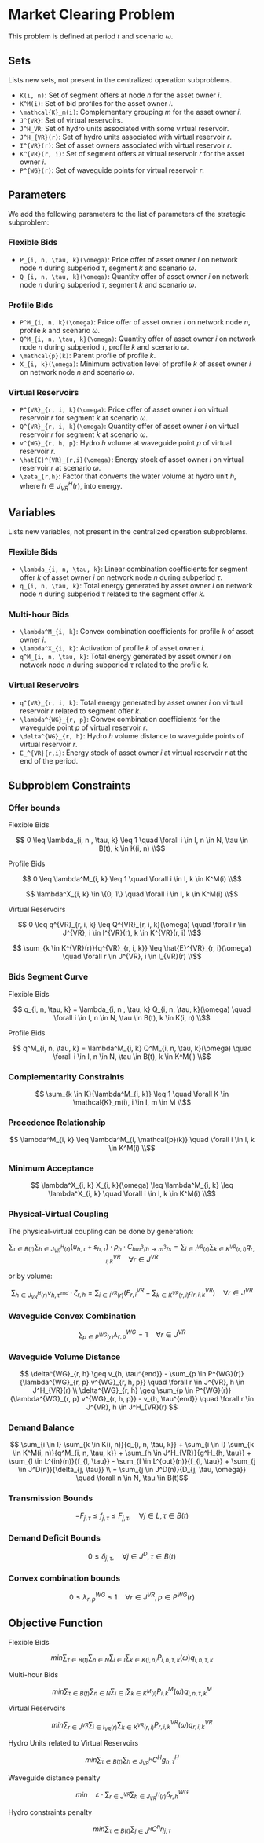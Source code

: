 # Market Clearing Problem

This problem is defined at period $t$ and scenario $\omega$.

## Sets

Lists new sets, not present in the centralized operation subproblems.

- ``K(i, n)``: Set of segment offers at node $n$ for the asset owner $i$.
- ``K^M(i)``: Set of bid profiles for the asset owner $i$.
- ``\mathcal{K}_m(i)``: Complementary grouping $m$ for the asset owner $i$.
- ``J^{VR}``: Set of virtual reservoirs.
- ``J^H_VR``: Set of hydro units associated with some virtual reservoir.
- ``J^H_{VR}(r)``: Set of hydro units associated with virtual reservoir $r$.
- ``I^{VR}(r)``: Set of asset owners associated with virtual reservoir $r$.
- ``K^{VR}(r, i)``: Set of segment offers at virtual reservoir $r$ for the asset owner $i$.
- ``P^{WG}(r)``: Set of waveguide points for virtual reservoir $r$. 

## Parameters

We add the following parameters to the list of parameters of the strategic subproblem:

### Flexible Bids

- ``P_{i, n, \tau, k}(\omega)``: Price offer of asset owner $i$ on network node $n$ during subperiod $\tau$, segment $k$ and scenario $\omega$.
- ``Q_{i, n, \tau, k}(\omega)``: Quantity offer of asset owner $i$ on network node $n$ during subperiod $\tau$, segment $k$ and scenario $\omega$.

### Profile Bids

- ``P^M_{i, n, k}(\omega)``: Price offer of asset owner $i$ on network node $n$, profile $k$ and scenario $\omega$.
- ``Q^M_{i, n, \tau, k}(\omega)``: Quantity offer of asset owner $i$ on network node $n$ during subperiod $\tau$, profile $k$ and scenario $\omega$.
- ``\mathcal{p}(k)``: Parent profile of profile $k$.
- ``X_{i, k}(\omega)``: Minimum activation level of profile $k$ of asset owner $i$ on network node $n$ and scenario $\omega$.

### Virtual Reservoirs
- ``P^{VR}_{r, i, k}(\omega)``: Price offer of asset owner $i$ on virtual reservoir $r$ for segment $k$ at scenario $\omega$.
- ``Q^{VR}_{r, i, k}(\omega)``: Quantity offer of asset owner $i$ on virtual reservoir $r$ for segment $k$ at scenario $\omega$.
- ``v^{WG}_{r, h, p}``: Hydro $h$ volume at waveguide point $p$ of virtual reservoir $r$.
- ``\hat{E}^{VR}_{r,i}(\omega)``: Energy stock of asset owner $i$ on virtual reservoir $r$ at scenario $\omega$.
- ``\zeta_{r,h}``: Factor that converts the water volume at hydro unit $h$, where $h \in J^H_{VR}(r)$, into energy. 


## Variables

Lists new variables, not present in the centralized operation subproblems.

### Flexible Bids

- ``\lambda_{i, n, \tau, k}``: Linear combination coefficients for segment offer $k$ of asset owner $i$ on network node $n$ during subperiod $\tau$.
- ``q_{i, n, \tau, k}``: Total energy generated by asset owner $i$ on network node $n$ during subperiod $\tau$ related to the segment offer $k$.

### Multi-hour Bids

- ``\lambda^M_{i, k}``: Convex combination coefficients for profile $k$ of asset owner $i$.
- ``\lambda^X_{i, k}``: Activation of profile $k$ of asset owner $i$.
- ``q^M_{i, n, \tau, k}``: Total energy generated by asset owner $i$ on network node $n$ during subperiod $\tau$ related to the profile $k$.

### Virtual Reservoirs

- ``q^{VR}_{r, i, k}``: Total energy generated by asset owner $i$ on virtual reservoir $r$ related to segment offer $k$.
- ``\lambda^{WG}_{r, p}``: Convex combination coefficients for the waveguide point $p$ of virtual reservoir $r$.
- ``\delta^{WG}_{r, h}``: Hydro $h$ volume distance to waveguide points of virtual reservoir $r$.
- ``E_^{VR}{r,i}``: Energy stock of asset owner $i$ at virtual reservoir $r$ at the end of the period.

## Subproblem Constraints

### Offer bounds

Flexible Bids

```math
    0 \leq \lambda_{i, n , \tau, k} \leq 1 \quad \forall i \in I, n \in N, \tau \in B(t), k \in K(i, n) \\
```

Profile Bids

```math
    0 \leq \lambda^M_{i, k} \leq 1 \quad \forall i \in I, k \in K^M(i) \\
```

```math
    \lambda^X_{i, k} \in \{0, 1\} \quad \forall i \in I, k \in K^M(i) \\
```

Virtual Reservoirs

```math
    0 \leq q^{VR}_{r, i, k} \leq Q^{VR}_{r, i, k}(\omega) \quad \forall r \in J^{VR}, i \in I^{VR}(r), k \in K^{VR}(r, i) \\
```

```math
    \sum_{k \in K^{VR}(r)}{q^{VR}_{r, i, k}} \leq \hat{E}^{VR}_{r, i}(\omega) \quad \forall r \in J^{VR}, i \in I_{VR}(r) \\
``` 

### Bids Segment Curve

Flexible Bids

```math
    q_{i, n, \tau, k} = \lambda_{i, n , \tau, k} Q_{i, n, \tau, k}(\omega) \quad \forall i \in I, n \in N, \tau \in B(t), k \in K(i, n) \\
```

Profile Bids
    
```math
    q^M_{i, n, \tau, k} = \lambda^M_{i, k} Q^M_{i, n, \tau, k}(\omega) \quad \forall i \in I, n \in N, \tau \in B(t), k \in K^M(i) \\
```

### Complementarity Constraints

```math
    \sum_{k \in K}{\lambda^M_{i, k}} \leq 1 \quad \forall K \in \mathcal{K}_m(i), i \in I, m \in M \\
```

### Precedence Relationship

```math
    \lambda^M_{i, k} \leq \lambda^M_{i, \mathcal{p}(k)} \quad \forall i \in I, k \in K^M(i) \\
```

### Minimum Acceptance

```math
   \lambda^X_{i, k} X_{i, k}(\omega) \leq \lambda^M_{i, k} \leq \lambda^X_{i, k} \quad \forall i \in I, k \in K^M(i) \\
```

### Physical-Virtual Coupling

The physical-virtual coupling can be done by generation:
```math
    \sum_{\tau \in B(t)}{\sum_{h \in J^H_{VR}(r)}{(u_{h, \tau} + s_{h, \tau}) \cdot \rho_h \cdot C_{hm^3/h \rightarrow m^3/s}}} = \sum_{i \in I^{VR}(r)}{\sum_{k \in K^{VR}(r, i)}{q^{VR}_{r, i, k}}} \quad \forall r \in J^{VR}
```
or by volume:
```math
    \sum_{h \in J^H_{VR}(r)} v_{h, \tau^{end}} \cdot \zeta_{r,h} = \sum_{i \in I^{VR}(r)} \left(E^{VR}_{r,i} - \sum_{k \in K^{VR}(r,i)} q^{VR}_{r,i,k}\right) \quad \forall r \in J^{VR}

```


### Waveguide Convex Combination

```math
    \sum_{p \in P^{WG}(r)}{\lambda^{WG}_{r, p}} = 1 \quad \forall r \in J^{VR}
```

### Waveguide Volume Distance

```math
    \delta^{WG}_{r, h} \geq v_{h, \tau^{end}} - \sum_{p \in P^{WG}(r)}{\lambda^{WG}_{r, p} v^{WG}_{r, h, p}} \quad \forall r \in J^{VR}, h \in J^H_{VR}(r)  \\

    \delta^{WG}_{r, h} \geq \sum_{p \in P^{WG}(r)}{\lambda^{WG}_{r, p} v^{WG}_{r, h, p}} - v_{h, \tau^{end}} \quad \forall r \in J^{VR}, h \in J^H_{VR}(r) 
```


### Demand Balance

```math
    \sum_{i \in I} \sum_{k \in K(i, n)}{q_{i, n, \tau, k}}
    + \sum_{i \in I} \sum_{k \in K^M(i, n)}{q^M_{i, n, \tau, k}}
    + \sum_{h \in J^H_{VR}}{g^H_{h, \tau}}
    + \sum_{l \in L^{in}(n)}{f_{l, \tau}}
    - \sum_{l \in L^{out}(n)}{f_{l, \tau}}
    + \sum_{j \in J^D(n)}{\delta_{j, \tau}} \\
    = \sum_{j \in J^D(n)}{D_{j, \tau, \omega}}
    \quad \forall n \in N, \tau \in B(t)
```

### Transmission Bounds

```math
    -F_{j, \tau} \leq f_{j, \tau} \leq F_{j, \tau}, \quad
    \forall j \in L, \tau \in B(t)
```

### Demand Deficit Bounds

```math
    0 \leq \delta_{j, \tau}, \quad
    \forall j \in J^D, \tau \in B(t)
```

### Convex combination bounds

```math
    0 \leq \lambda^{WG}_{r, p} \leq 1 \quad \forall r \in J^{VR}, p \in P^{WG}(r)
```

## Objective Function

Flexible Bids

```math
    min{
    \sum_{\tau \in B(t)}{
        \sum_{n \in N}{
            \sum_{i \in I} \sum_{k \in K(i, n)}{P_{i, n, \tau, k}(\omega) q_{i, n, \tau, k}}
        }
    }
    }
```
Multi-hour Bids

```math
    min{
    \sum_{\tau \in B(t)}{
        \sum_{n \in N}{
            \sum_{i \in I} \sum_{k \in K^M(i)}{P^M_{i, k}(\omega) q^M_{i, n, \tau, k}}
        }
    }
    }
```

Virtual Reservoirs

```math
    min{
    \sum_{r \in J^{VR}}{
        \sum_{i \in I_{VR}(r)}{
            \sum_{k \in K^{VR}(r, i)}{P^{VR}_{r, i, k}(\omega) q^{VR}_{r, i, k}}
        }
    }
    }
```

Hydro Units related to Virtual Reservoirs

```math
    min{
    \sum_{\tau \in B(t)} \sum_{h \in J^{H}_{VR}}{
        C^H g^H_{h, \tau}
    }
    }
```

Waveguide distance penalty

```math
    min{ \quad \varepsilon \cdot
    \sum_{r \in J^{VR}}{
        \sum_{h \in J^H_{VR}(r)} \delta^{WG}_{r, h}
    }
    }
```

Hydro constraints penalty

```math
    min{
    \sum_{\tau \in B(t)}{
        \sum_{j \in J^H} C^\eta \eta_{j, \tau}
    }
    }
```

